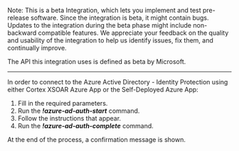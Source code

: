 Note: This is a beta Integration, which lets you implement and test pre-release software. Since the integration is beta, it might contain bugs. Updates to the integration during the beta phase might include non-backward compatible features. We appreciate your feedback on the quality and usability of the integration to help us identify issues, fix them, and continually improve.

The API this integration uses is defined as beta by Microsoft.

---

In order to connect to the Azure Active Directory - Identity Protection using either Cortex XSOAR Azure App or the Self-Deployed Azure App:
1. Fill in the required parameters.
2. Run the ***!azure-ad-auth-start*** command. 
3. Follow the instructions that appear.
4. Run the ***!azure-ad-auth-complete*** command.

At the end of the process, a confirmation message is shown. 
